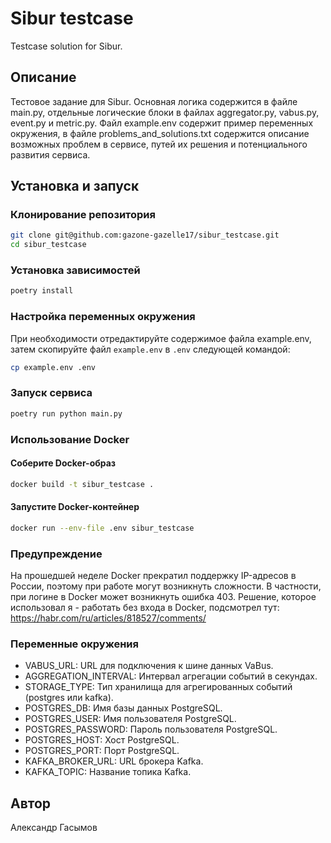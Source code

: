 # Sibur testcase

Testcase solution for Sibur.

## Описание

Тестовое задание для Sibur.
Основная логика содержится в файле main.py, отдельные логические блоки в файлах aggregator.py, vabus.py, event.py и metric.py.
Файл example.env содержит пример переменных окружения, в файле problems_and_solutions.txt содержится описание возможных проблем в сервисе, путей их решения и потенциального развития сервиса.

## Установка и запуск

### Клонирование репозитория

```bash
git clone git@github.com:gazone-gazelle17/sibur_testcase.git
cd sibur_testcase
```

### Установка зависимостей

```bash
poetry install
```

### Настройка переменных окружения

При необходимости отредактируйте содержимое файла example.env, затем скопируйте файл `example.env` в `.env` следующей командой:
```bash
cp example.env .env
```

### Запуск сервиса

```bash
poetry run python main.py
```

### Использование Docker

#### Соберите Docker-образ

```bash
docker build -t sibur_testcase .
```

#### Запустите Docker-контейнер

```bash
docker run --env-file .env sibur_testcase
```

### Предупреждение
На прошедшей неделе Docker прекратил поддержку IP-адресов в России, поэтому при работе могут возникнуть сложности. В частности, при логине в Docker может возникнуть ошибка 403. Решение, которое использовал я - работать без входа в Docker, подсмотрел тут:
<https://habr.com/ru/articles/818527/comments/>

### Переменные окружения

- VABUS_URL: URL для подключения к шине данных VaBus.
- AGGREGATION_INTERVAL: Интервал агрегации событий в секундах.
- STORAGE_TYPE: Тип хранилища для агрегированных событий (postgres или kafka).
- POSTGRES_DB: Имя базы данных PostgreSQL.
- POSTGRES_USER: Имя пользователя PostgreSQL.
- POSTGRES_PASSWORD: Пароль пользователя PostgreSQL.
- POSTGRES_HOST: Хост PostgreSQL.
- POSTGRES_PORT: Порт PostgreSQL.
- KAFKA_BROKER_URL: URL брокера Kafka.
- KAFKA_TOPIC: Название топика Kafka.

## Автор
Александр Гасымов